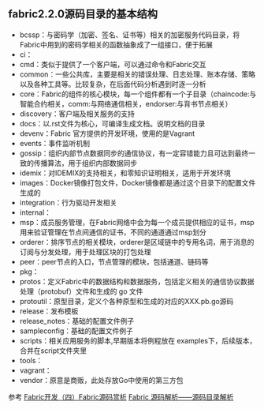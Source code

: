 

## fabric2.2.0源码目录的基本结构     
* bcssp：与密码学（加密、签名、证书等）相关的加密服务代码目录，将Fabric中用到的密码学相关的函数抽象成了一组接口，便于拓展
* ci：
* cmd：类似于提供了一个客户端，可以通过命令和Fabric交互
* common：一些公共库，主要是相关的错误处理、日志处理、账本存储、策略以及各种工具等。比较复杂，在后面代码分析遇到时逐一分析
* core：Fabric的组件的核心模块，每一个组件都有一个子目录（chaincode:与智能合约相关，comm:与网络通信相关，endorser:与背书节点相关）
* discovery：客户端及相关服务的支持
* docs：以.rst文件为核心，可编译生成文档。说明文档的目录
* devenv：Fabric 官方提供的开发环境，使用的是Vagrant
* events：事件监听机制
* gossip：组织内部节点数据同步的通信协议，有一定容错能力且可达到最终一致的传播算法，用于组织内部数据同步
* idemix：对IDEMIX的支持相关，和零知识证明相关，适用于开发环境
* images：Docker镜像打包文件，Docker镜像都是通过这个目录下的配置文件生成的
* integration：行为驱动开发相关
* internal：
* msp：成员服务管理，在Fabric网络中会为每一个成员提供相应的证书，msp用来验证管理在节点间通信的证书，不同的通道通过msp划分
* orderer：排序节点的相关模块，orderer是区域链中的专用名词，用于消息的订阅与分发处理，用于处理区块的打包处理
* peer：peer节点的入口，节点管理的模块，包括通道、链码等
* pkg：
* protos：定义Fabric中的数据结构和数据服务，包括定义相关的通信协议数据处理（protobuf）文件和生成的 go 文件
* protoutil：原型目录，定义个各种原型和生成的对应的XXX.pb.go源码
* release：发布模板
* release_notes：基础的配置文件例子
* sampleconfig：基础的配置文件例子
* scripts：相关应用服务的脚本,早期版本将例程放在 examples下，后续版本，合并在script文件夹里
* tools：
* vagrant：
* vendor：原意是商贩，此处存放Go中使用的第三方包

参考
[Fabric开发（四）Fabric源码赏析](https://blog.csdn.net/jambeau/article/details/107687446)
[Fabric 源码解析——源码目录解析](https://dandelioncloud.cn/article/details/1504318261805281282)
